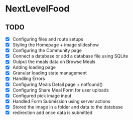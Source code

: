 # NextLevelFood

## TODO

- [x] Configuring files and route setups
- [x] Styling the Homepage + image slideshow
- [x] Configuring the Community page
- [x] Connect a database or add a database file using SQLite
- [x] Output the meals data on Browse Meals
- [x] Adding loading page
- [x] Granular loading state management
- [x] Handling Errors
- [x] Configuring Meals Detail page + notfound()
- [x] Configuring Share Meal Form for user uploads
- [x] Configured pick image input
- [x] Handled Form Submission using server actions
- [x] Stored the image in a folder and data to the database 
- [x] redirection add once data is submitted
